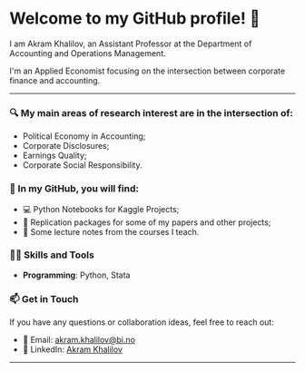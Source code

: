# Welcome to my GitHub profile! 👋

I am Akram Khalilov, an Assistant Professor at the Department of Accounting and Operations Management.

I'm an Applied Economist focusing on the intersection between corporate finance and accounting.

---

### 🔍 My main areas of research interest are in the intersection of:
- Political Economy in Accounting;
- Corporate Disclosures;
- Earnings Quality;
- Corporate Social Responsibility.

### 📂 In my GitHub, you will find: 
- 💻 Python Notebooks for Kaggle Projects;
- 💾  Replication packages for some of my papers and other projects;
- 📝  Some lecture notes from the courses I teach.

### 🧑‍💻 Skills and Tools
- **Programming**: Python, Stata
  
### 📫 Get in Touch
If you have any questions or collaboration ideas, feel free to reach out:

- 📧 Email: akram.khalilov@bi.no
- 💼 LinkedIn: [Akram Khalilov](https://www.linkedin.com/in/akram-khalilov-8206657b/)
---

